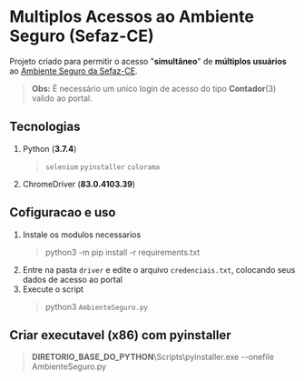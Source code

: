 # Multiplos Acessos ao Ambiente Seguro (Sefaz-CE)
Projeto criado para permitir o acesso "**simultâneo**" de **múltiplos usuários** ao [Ambiente Seguro da Sefaz-CE](https://servicos.sefaz.ce.gov.br/internet/acessoseguro/servicosenha/logarusuario/login.asp).
> **Obs:** É necessário um unico login de acesso do tipo **Contador**(3) valido ao portal.

## Tecnologias
1. Python (**3.7.4**)
   > `selenium`  `pyinstaller`  `colorama`
   
3. ChromeDriver (**83.0.4103.39**)

## Cofiguracao e uso
1. Instale os modulos necessarios
   > python3 -m pip install -r requirements.txt
2. Entre na pasta `driver` e edite o arquivo `credenciais.txt`, colocando seus dados de acesso ao portal
3. Execute o script
   > python3 `AmbienteSeguro.py`

## Criar executavel (**x86**) com pyinstaller
> **DIRETORIO_BASE_DO_PYTHON**\Scripts\pyinstaller.exe --onefile AmbienteSeguro.py


